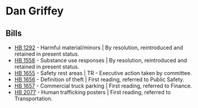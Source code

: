 # Dan Griffey
## Bills
* [HB 1292](/bill/2021-22/hb/1292/) - Harmful material/minors | By resolution, reintroduced and retained in present status.
* [HB 1558](/bill/2021-22/hb/1558/) - Substance use responses | By resolution, reintroduced and retained in present status.
* [HB 1655](/bill/2021-22/hb/1655/) - Safety rest areas | TR - Executive action taken by committee.
* [HB 1656](/bill/2021-22/hb/1656/) - Definition of theft | First reading, referred to Public Safety.
* [HB 1657](/bill/2021-22/hb/1657/) - Commercial truck parking | First reading, referred to Finance.
* [HB 2077](/bill/2021-22/hb/2077/) - Human trafficking posters | First reading, referred to Transportation.
